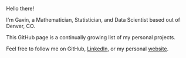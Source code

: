 Hello there!

I'm Gavin, a Mathematician, Statistician, and Data Scientist based out of Denver, CO.

This GitHub page is a continually growing list of my personal projects.

Feel free to follow me on GitHub, <a href="https://www.linkedin.com/in/gavin-armstrong-10/">LinkedIn</a>, or my personal <a href="https://www.concisecoding.com">website</a>.

